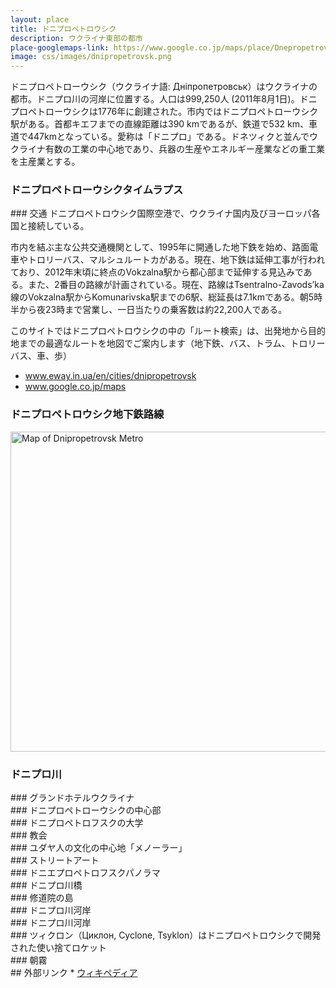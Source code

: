 ```yaml
---
layout: place
title: ドニプロペトロウシク
description: ウクライナ東部の都市
place-googlemaps-link: https://www.google.co.jp/maps/place/Dnepropetrovsk,+Dnipropetrovsk+Oblast,+Ukraine/
image: css/images/dnipropetrovsk.png
---
```

ドニプロペトローウシク（ウクライナ語: Дніпропетровськ）はウクライナの都市。ドニプロ川の河岸に位置する。人口は999,250人 (2011年8月1日)。ドニプロペトローウシクは1776年に創建された。市内ではドニプロペトローウシク駅がある。首都キエフまでの直線距離は390 kmであるが、鉄道で532 km、車道で447kmとなっている。愛称は「ドニプロ」である。ドネツィクと並んでウクライナ有数の工業の中心地であり、兵器の生産やエネルギー産業などの重工業を主産業とする。

### ドニプロペトローウシクタイムラプス
<div class="lazyload">
<!--
<div class="video-container"><iframe src="http://www.youtube.com/embed/8mUP8CsulDA?html5=1" frameborder="0"></iframe></div>
-->
</div>
### 交通
ドニプロペトロウシク国際空港で、ウクライナ国内及びヨーロッパ各国と接続している。

市内を結ぶ主な公共交通機関として、1995年に開通した地下鉄を始め、路面電車やトロリーバス、マルシュルートカがある。現在、地下鉄は延伸工事が行われており、2012年末頃に終点のVokzalna駅から都心部まで延伸する見込みである。また、2番目の路線が計画されている。現在、路線はTsentralno-Zavods’ka線のVokzalna駅からKomunarivska駅までの6駅、総延長は7.1kmである。朝5時半から夜23時まで営業し、一日当たりの乗客数は約22,200人である。

このサイトではドニプロペトロウシクの中の「ルート検索」は、出発地から目的地までの最適なルートを地図でご案内します（地下鉄、バス、トラム、トロリーバス、車、歩）

* <a href="http://www.eway.in.ua/en/cities/dnipropetrovsk">www.eway.in.ua/en/cities/dnipropetrovsk</a>
* <a href="https://www.google.co.jp/maps/place/Dnepropetrovsk,+Dnipropetrovsk+Oblast,+Ukraine/">www.google.co.jp/maps</a>

### ドニプロペトロウシク地下鉄路線
<a title="By DDima [Public domain], via Wikimedia Commons" href="https://commons.wikimedia.org/wiki/File%3AMap_of_Dnipropetrovsk_Metro.png"><img width="512" alt="Map of Dnipropetrovsk Metro" src="https://upload.wikimedia.org/wikipedia/commons/5/52/Map_of_Dnipropetrovsk_Metro.png"/></a>

### ドニプロ川
<div class="lazyload">
<!--
<div about='https://farm9.static.flickr.com/8147/7611507492_9112590414_b.jpg'><a href='https://www.flickr.com/photos/zavarykin/7611507492/' target='_blank'><img xmlns:dct='http://purl.org/dc/terms/' href='http://purl.org/dc/dcmitype/StillImage' rel='dct:type' src='https://farm9.static.flickr.com/8147/7611507492_9112590414_b.jpg' alt='River Train by Zavarykin Sergey, on Flickr' title='River Train by Zavarykin Sergey, on Flickr' border='0'/></a><br/><a rel='license' href='http://creativecommons.org/licenses/by-nc-sa/2.0/' target='_blank'><img src='http://i.creativecommons.org/l/by-nc-sa/2.0/80x15.png' alt='Creative Commons Creative Commons Attribution-Noncommercial-Share Alike 2.0 Generic License' title='Creative Commons Creative Commons Attribution-Noncommercial-Share Alike 2.0 Generic License' border='0' align='left'></a>&nbsp; &nbsp;by&nbsp;<a href='https://www.flickr.com/people/zavarykin/' target='_blank'>&nbsp;</a><a xmlns:cc='http://creativecommons.org/ns#' rel='cc:attributionURL' property='cc:attributionName' href='https://www.flickr.com/people/zavarykin/' target='_blank'>Zavarykin Sergey</a><a href='http://www.imagecodr.org/' target='_blank'>&nbsp;</a></div>
-->
</div>
### グランドホテルウクライナ
<div class="lazyload">
<!--
<p><a href="http://commons.wikimedia.org/wiki/File:Hotel_Ukraine,_Dnipropetrovsk.jpg#mediaviewer/File:Hotel_Ukraine,_Dnipropetrovsk.jpg"><img src="http://upload.wikimedia.org/wikipedia/commons/thumb/e/e3/Hotel_Ukraine%2C_Dnipropetrovsk.jpg/1200px-Hotel_Ukraine%2C_Dnipropetrovsk.jpg" alt="Hotel Ukraine, Dnipropetrovsk.jpg"></a><small>"<a href="http://commons.wikimedia.org/wiki/File:Hotel_Ukraine,_Dnipropetrovsk.jpg#mediaviewer/File:Hotel_Ukraine,_Dnipropetrovsk.jpg">Hotel Ukraine, Dnipropetrovsk</a>" by <a href="//commons.wikimedia.org/wiki/User:Gnesener1900" title="User:Gnesener1900">Gnesener1900</a> - <span class="int-own-work">Own work</span>. Licensed under <a href="http://creativecommons.org/licenses/by-sa/3.0" title="Creative Commons Attribution-Share Alike 3.0">CC BY-SA 3.0</a> via <a href="//commons.wikimedia.org/wiki/">Wikimedia Commons</a>.</small></p>
-->
</div>
### ドニプロペトローウシクの中心部
<div class="lazyload">
<!--
<p><a href="http://commons.wikimedia.org/wiki/File:%D0%A3%D0%BB._%D0%9A%D0%B0%D1%80%D0%BB%D0%B0_%D0%9C%D0%B0%D1%80%D0%BA%D1%81%D0%B0,_%D0%94%D0%BD%D0%B5%D0%BF%D1%80%D0%BE%D0%BF%D0%B5%D1%82%D1%80%D0%BE%D0%B2%D1%81%D0%BA.jpg#mediaviewer/File:%D0%A3%D0%BB._%D0%9A%D0%B0%D1%80%D0%BB%D0%B0_%D0%9C%D0%B0%D1%80%D0%BA%D1%81%D0%B0,_%D0%94%D0%BD%D0%B5%D0%BF%D1%80%D0%BE%D0%BF%D0%B5%D1%82%D1%80%D0%BE%D0%B2%D1%81%D0%BA.jpg"><img src="http://upload.wikimedia.org/wikipedia/commons/thumb/8/8b/%D0%A3%D0%BB._%D0%9A%D0%B0%D1%80%D0%BB%D0%B0_%D0%9C%D0%B0%D1%80%D0%BA%D1%81%D0%B0%2C_%D0%94%D0%BD%D0%B5%D0%BF%D1%80%D0%BE%D0%BF%D0%B5%D1%82%D1%80%D0%BE%D0%B2%D1%81%D0%BA.jpg/1200px-%D0%A3%D0%BB._%D0%9A%D0%B0%D1%80%D0%BB%D0%B0_%D0%9C%D0%B0%D1%80%D0%BA%D1%81%D0%B0%2C_%D0%94%D0%BD%D0%B5%D0%BF%D1%80%D0%BE%D0%BF%D0%B5%D1%82%D1%80%D0%BE%D0%B2%D1%81%D0%BA.jpg" alt="Ул. Карла Маркса, Днепропетровск.jpg"></a><small>"<a href="http://commons.wikimedia.org/wiki/File:%D0%A3%D0%BB._%D0%9A%D0%B0%D1%80%D0%BB%D0%B0_%D0%9C%D0%B0%D1%80%D0%BA%D1%81%D0%B0,_%D0%94%D0%BD%D0%B5%D0%BF%D1%80%D0%BE%D0%BF%D0%B5%D1%82%D1%80%D0%BE%D0%B2%D1%81%D0%BA.jpg#mediaviewer/File:%D0%A3%D0%BB._%D0%9A%D0%B0%D1%80%D0%BB%D0%B0_%D0%9C%D0%B0%D1%80%D0%BA%D1%81%D0%B0,_%D0%94%D0%BD%D0%B5%D0%BF%D1%80%D0%BE%D0%BF%D0%B5%D1%82%D1%80%D0%BE%D0%B2%D1%81%D0%BA.jpg">Ул. Карла Маркса, Днепропетровск</a>" by <a href="//commons.wikimedia.org/wiki/User:Gnesener1900" title="User:Gnesener1900">Gnesener1900</a> - <span class="int-own-work">Own work</span>. Licensed under <a href="http://creativecommons.org/licenses/by-sa/3.0" title="Creative Commons Attribution-Share Alike 3.0">CC BY-SA 3.0</a> via <a href="//commons.wikimedia.org/wiki/">Wikimedia Commons</a>.</small></p>
-->
</div>
### ドニプロペトロフスクの大学
<div class="lazyload">
<!--
<p><a href="http://commons.wikimedia.org/wiki/File:Dnepr_NGU.jpg#mediaviewer/%D0%A4%D0%B0%D0%B9%D0%BB:Dnepr_NGU.jpg"><img src="http://upload.wikimedia.org/wikipedia/commons/thumb/4/48/Dnepr_NGU.jpg/1200px-Dnepr_NGU.jpg" alt="Dnepr NGU.jpg"></a><small>"<a href="http://commons.wikimedia.org/wiki/File:Dnepr_NGU.jpg#mediaviewer/%D0%A4%D0%B0%D0%B9%D0%BB:Dnepr_NGU.jpg">Dnepr NGU</a>" від <a href="//commons.wikimedia.org/w/index.php?title=User:TheVovaNik&amp;action=edit&amp;redlink=1" class="new" title="User:TheVovaNik (така сторінка не існує)">TheVovaNik</a> - <span class="int-own-work">Власна робота</span>. Ліцензований під <a href="http://creativecommons.org/licenses/by-sa/3.0" title="Creative Commons Attribution-Share Alike 3.0">CC BY-SA 3.0</a> через <a href="//commons.wikimedia.org/wiki/">Вікісховище</a>.</small></p>
-->
</div>
### 教会
<div class="lazyload">
<!--
<div about='https://farm3.static.flickr.com/2301/2496491835_20fa88d2b1_b.jpg'><a href='https://www.flickr.com/photos/gtarded/2496491835/' target='_blank'><img xmlns:dct='http://purl.org/dc/terms/' href='http://purl.org/dc/dcmitype/StillImage' rel='dct:type' src='https://farm3.static.flickr.com/2301/2496491835_20fa88d2b1_b.jpg' alt='P5040948 - Dnepropetrovsk, Ukraine by gTarded, on Flickr' title='P5040948 - Dnepropetrovsk, Ukraine by gTarded, on Flickr' border='0'/></a><br/><a rel='license' href='http://creativecommons.org/licenses/by-nc-nd/2.0/' target='_blank'><img src='http://i.creativecommons.org/l/by-nc-nd/2.0/80x15.png' alt='Creative Commons Creative Commons Attribution-Noncommercial-No Derivative Works 2.0 Generic License' title='Creative Commons Creative Commons Attribution-Noncommercial-No Derivative Works 2.0 Generic License' border='0' align='left'></a>&nbsp; &nbsp;by&nbsp;<a href='https://www.flickr.com/people/gtarded/' target='_blank'>&nbsp;</a><a xmlns:cc='http://creativecommons.org/ns#' rel='cc:attributionURL' property='cc:attributionName' href='https://www.flickr.com/people/gtarded/' target='_blank'>gTarded</a><a href='http://www.imagecodr.org/' target='_blank'>&nbsp;</a></div>
-->
</div>
### ユダヤ人の文化の中心地「メノーラー」
<div class="lazyload">
<!--
<p><a href="https://commons.wikimedia.org/wiki/File:Dnp_ukr2013_08.JPG#/media/File:Dnp_ukr2013_08.JPG"><img alt="Dnp ukr2013 08.JPG" src="https://upload.wikimedia.org/wikipedia/commons/thumb/2/2c/Dnp_ukr2013_08.JPG/1200px-Dnp_ukr2013_08.JPG"></a></p>
-->
</div>
### ストリートアート
<div class="lazyload">
<!--
<div about='https://farm4.static.flickr.com/3008/2943643414_904f611ec9_b.jpg'><a href='https://www.flickr.com/photos/alexpgp/2943643414/' target='_blank'><img xmlns:dct='http://purl.org/dc/terms/' href='http://purl.org/dc/dcmitype/StillImage' rel='dct:type' src='https://farm4.static.flickr.com/3008/2943643414_904f611ec9_b.jpg' alt='Street Art by alex.lane, on Flickr' title='Street Art by alex.lane, on Flickr' border='0'/></a><br/><a rel='license' href='http://creativecommons.org/licenses/by-nc-sa/2.0/' target='_blank'><img src='http://i.creativecommons.org/l/by-nc-sa/2.0/80x15.png' alt='Creative Commons Creative Commons Attribution-Noncommercial-Share Alike 2.0 Generic License' title='Creative Commons Creative Commons Attribution-Noncommercial-Share Alike 2.0 Generic License' border='0' align='left'></a>&nbsp; &nbsp;by&nbsp;<a href='https://www.flickr.com/people/alexpgp/' target='_blank'>&nbsp;</a><a xmlns:cc='http://creativecommons.org/ns#' rel='cc:attributionURL' property='cc:attributionName' href='https://www.flickr.com/people/alexpgp/' target='_blank'>alex.lane</a><a href='http://www.imagecodr.org/' target='_blank'>&nbsp;</a></div>
-->
</div>
### ドニエプロペトロフスクパノラマ
<div class="lazyload">
<!--
<div about='https://farm9.static.flickr.com/8448/7872757156_5367793c34_b.jpg'><a href='https://www.flickr.com/photos/giorgiotomassetti/7872757156/' target='_blank'><img xmlns:dct='http://purl.org/dc/terms/' href='http://purl.org/dc/dcmitype/StillImage' rel='dct:type' src='https://farm9.static.flickr.com/8448/7872757156_5367793c34_b.jpg' alt='Dnepropetrovsk Panorama by Giorgio Tomassetti, on Flickr' title='Dnepropetrovsk Panorama by Giorgio Tomassetti, on Flickr' border='0'/></a><br/><a rel='license' href='http://creativecommons.org/licenses/by-sa/2.0/' target='_blank'><img src='http://i.creativecommons.org/l/by-sa/2.0/80x15.png' alt='Creative Commons Creative Commons Attribution-Share Alike 2.0 Generic License' title='Creative Commons Creative Commons Attribution-Share Alike 2.0 Generic License' border='0' align='left'></a>&nbsp; &nbsp;by&nbsp;<a href='https://www.flickr.com/people/giorgiotomassetti/' target='_blank'>&nbsp;</a><a xmlns:cc='http://creativecommons.org/ns#' rel='cc:attributionURL' property='cc:attributionName' href='https://www.flickr.com/people/giorgiotomassetti/' target='_blank'>Giorgio Tomassetti</a><a href='http://www.imagecodr.org/' target='_blank'>&nbsp;</a></div>
-->
</div>
### ドニプロ川橋
<div class="lazyload">
<!--
<div about='https://farm8.static.flickr.com/7120/7536744886_5a2aa05bb4_b.jpg'><a href='https://www.flickr.com/photos/johndegree/7536744886/' target='_blank'><img xmlns:dct='http://purl.org/dc/terms/' href='http://purl.org/dc/dcmitype/StillImage' rel='dct:type' src='https://farm8.static.flickr.com/7120/7536744886_5a2aa05bb4_b.jpg' alt='Dnepropetrovsk sunset by johndegree, on Flickr' title='Dnepropetrovsk sunset by johndegree, on Flickr' border='0'/></a><br/><a rel='license' href='http://creativecommons.org/licenses/by-nc-nd/2.0/' target='_blank'><img src='http://i.creativecommons.org/l/by-nc-nd/2.0/80x15.png' alt='Creative Commons Creative Commons Attribution-Noncommercial-No Derivative Works 2.0 Generic License' title='Creative Commons Creative Commons Attribution-Noncommercial-No Derivative Works 2.0 Generic License' border='0' align='left'></a>&nbsp; &nbsp;by&nbsp;<a href='https://www.flickr.com/people/johndegree/' target='_blank'>&nbsp;</a><a xmlns:cc='http://creativecommons.org/ns#' rel='cc:attributionURL' property='cc:attributionName' href='https://www.flickr.com/people/johndegree/' target='_blank'>johndegree</a><a href='http://www.imagecodr.org/' target='_blank'>&nbsp;</a></div>
-->
</div>
### 修道院の島
<div class="lazyload">
<!--
<div about='https://farm9.static.flickr.com/8463/8079760950_d44dff43c5_b.jpg'><a href='https://www.flickr.com/photos/marcofieber/8079760950/' target='_blank'><img xmlns:dct='http://purl.org/dc/terms/' href='http://purl.org/dc/dcmitype/StillImage' rel='dct:type' src='https://farm9.static.flickr.com/8463/8079760950_d44dff43c5_b.jpg' alt='Dnipropetrovsk by Marco Fieber/Ostblog.org, on Flickr' title='Dnipropetrovsk by Marco Fieber/Ostblog.org, on Flickr' border='0'/></a><br/><a rel='license' href='http://creativecommons.org/licenses/by-nc-nd/2.0/' target='_blank'><img src='http://i.creativecommons.org/l/by-nc-nd/2.0/80x15.png' alt='Creative Commons Creative Commons Attribution-Noncommercial-No Derivative Works 2.0 Generic License' title='Creative Commons Creative Commons Attribution-Noncommercial-No Derivative Works 2.0 Generic License' border='0' align='left'></a>&nbsp; &nbsp;by&nbsp;<a href='https://www.flickr.com/people/marcofieber/' target='_blank'>&nbsp;</a><a xmlns:cc='http://creativecommons.org/ns#' rel='cc:attributionURL' property='cc:attributionName' href='https://www.flickr.com/people/marcofieber/' target='_blank'>Marco Fieber/Ostblog.org</a><a href='http://www.imagecodr.org/' target='_blank'>&nbsp;</a></div>
-->
</div>
### ドニプロ川河岸
<div class="lazyload">
<!--
<div about='https://farm9.static.flickr.com/8324/8079774385_82aedf8116_b.jpg'><a href='https://www.flickr.com/photos/marcofieber/8079774385/' target='_blank'><img xmlns:dct='http://purl.org/dc/terms/' href='http://purl.org/dc/dcmitype/StillImage' rel='dct:type' src='https://farm9.static.flickr.com/8324/8079774385_82aedf8116_b.jpg' alt='Dnipropetrovsk by Marco Fieber/Ostblog.org, on Flickr' title='Dnipropetrovsk by Marco Fieber/Ostblog.org, on Flickr' border='0'/></a><br/><a rel='license' href='http://creativecommons.org/licenses/by-nc-nd/2.0/' target='_blank'><img src='http://i.creativecommons.org/l/by-nc-nd/2.0/80x15.png' alt='Creative Commons Creative Commons Attribution-Noncommercial-No Derivative Works 2.0 Generic License' title='Creative Commons Creative Commons Attribution-Noncommercial-No Derivative Works 2.0 Generic License' border='0' align='left'></a>&nbsp; &nbsp;by&nbsp;<a href='https://www.flickr.com/people/marcofieber/' target='_blank'>&nbsp;</a><a xmlns:cc='http://creativecommons.org/ns#' rel='cc:attributionURL' property='cc:attributionName' href='https://www.flickr.com/people/marcofieber/' target='_blank'>Marco Fieber/Ostblog.org</a><a href='http://www.imagecodr.org/' target='_blank'>&nbsp;</a></div>
-->
</div>
### ドニプロ川河岸
<div class="lazyload">
<!--
<div about='https://farm3.static.flickr.com/2269/2496753093_839d9414f7_b.jpg'><a href='https://www.flickr.com/photos/gtarded/2496753093/' target='_blank'><img xmlns:dct='http://purl.org/dc/terms/' href='http://purl.org/dc/dcmitype/StillImage' rel='dct:type' src='https://farm3.static.flickr.com/2269/2496753093_839d9414f7_b.jpg' alt='Dnepr River - Dnepropetrovsk, Ukraine by gTarded, on Flickr' title='Dnepr River - Dnepropetrovsk, Ukraine by gTarded, on Flickr' border='0'/></a><br/><a rel='license' href='http://creativecommons.org/licenses/by-nc-nd/2.0/' target='_blank'><img src='http://i.creativecommons.org/l/by-nc-nd/2.0/80x15.png' alt='Creative Commons Creative Commons Attribution-Noncommercial-No Derivative Works 2.0 Generic License' title='Creative Commons Creative Commons Attribution-Noncommercial-No Derivative Works 2.0 Generic License' border='0' align='left'></a>&nbsp; &nbsp;by&nbsp;<a href='https://www.flickr.com/people/gtarded/' target='_blank'>&nbsp;</a><a xmlns:cc='http://creativecommons.org/ns#' rel='cc:attributionURL' property='cc:attributionName' href='https://www.flickr.com/people/gtarded/' target='_blank'>gTarded</a><a href='http://www.imagecodr.org/' target='_blank'>&nbsp;</a></div>
-->
</div>
### ツィクロン（Циклон, Cyclone, Tsyklon）はドニプロペトロウシクで開発された使い捨てロケット
<div class="lazyload">
<!--
<div about='https://farm3.static.flickr.com/2840/10420491593_ec57d1c5cc_b.jpg'><a href='https://www.flickr.com/photos/ipasha/10420491593/' target='_blank'><img xmlns:dct='http://purl.org/dc/terms/' href='http://purl.org/dc/dcmitype/StillImage' rel='dct:type' src='https://farm3.static.flickr.com/2840/10420491593_ec57d1c5cc_b.jpg' alt='P1000409 by ipasha, on Flickr' title='P1000409 by ipasha, on Flickr' border='0'/></a><br/><a rel='license' href='http://creativecommons.org/licenses/by-nc-sa/2.0/' target='_blank'><img src='http://i.creativecommons.org/l/by-nc-sa/2.0/80x15.png' alt='Creative Commons Creative Commons Attribution-Noncommercial-Share Alike 2.0 Generic License' title='Creative Commons Creative Commons Attribution-Noncommercial-Share Alike 2.0 Generic License' border='0' align='left'></a>&nbsp; &nbsp;by&nbsp;<a href='https://www.flickr.com/people/ipasha/' target='_blank'>&nbsp;</a><a xmlns:cc='http://creativecommons.org/ns#' rel='cc:attributionURL' property='cc:attributionName' href='https://www.flickr.com/people/ipasha/' target='_blank'>ipasha</a><a href='http://www.imagecodr.org/' target='_blank'>&nbsp;</a></div>
-->
</div>
### 朝霧
<div class="lazyload">
<!--
<div about='https://farm4.static.flickr.com/3785/10644062284_45f064855e_b.jpg'><a href='https://www.flickr.com/photos/ipasha/10644062284/' target='_blank'><img xmlns:dct='http://purl.org/dc/terms/' href='http://purl.org/dc/dcmitype/StillImage' rel='dct:type' src='https://farm4.static.flickr.com/3785/10644062284_45f064855e_b.jpg' alt='P1000502 by ipasha, on Flickr' title='P1000502 by ipasha, on Flickr' border='0'/></a><br/><a rel='license' href='http://creativecommons.org/licenses/by-nc-sa/2.0/' target='_blank'><img src='http://i.creativecommons.org/l/by-nc-sa/2.0/80x15.png' alt='Creative Commons Creative Commons Attribution-Noncommercial-Share Alike 2.0 Generic License' title='Creative Commons Creative Commons Attribution-Noncommercial-Share Alike 2.0 Generic License' border='0' align='left'></a>&nbsp; &nbsp;by&nbsp;<a href='https://www.flickr.com/people/ipasha/' target='_blank'>&nbsp;</a><a xmlns:cc='http://creativecommons.org/ns#' rel='cc:attributionURL' property='cc:attributionName' href='https://www.flickr.com/people/ipasha/' target='_blank'>ipasha</a><a href='http://www.imagecodr.org/' target='_blank'>&nbsp;</a></div>
-->
</div>
## 外部リンク
* <a href="http://ja.wikipedia.org/wiki/%E3%83%89%E3%83%8B%E3%83%97%E3%83%AD%E3%83%9A%E3%83%88%E3%83%AD%E3%82%A6%E3%82%B7%E3%82%AF">ウィキペディア</a>
